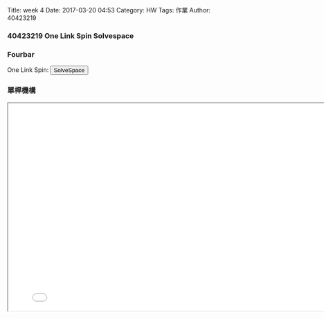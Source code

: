 Title: week 4
Date: 2017-03-20 04:53
Category: HW
Tags: 作業
Author: 40423219

<h3>
40423219
One Link Spin Solvespace
</h3>
<!-- PELICAN_END_SUMMARY -->

<h3>Fourbar</h3>

<p>One Link Spin: <button onClick="lity('https://vimeo.com/210533925')"><span class="glyphicon glyphicon-facetime-video"></span> SolveSpace</button> 
</p>

<h3>單桿機構</h3>
<iframe src="./../data/solvespace/onelinkspin/onelinkspin.html'" width="800" height="480"></iframe>